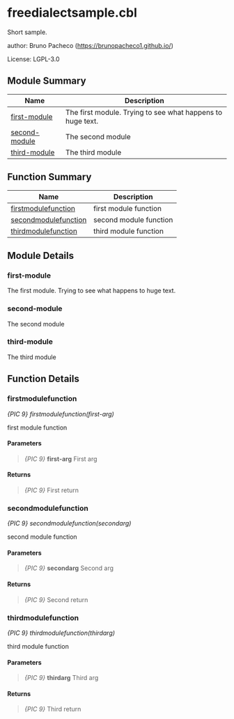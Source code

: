 # freedialectsample.cbl

Short sample.

author: Bruno Pacheco (https://brunopacheco1.github.io/)

License: LGPL-3.0

## Module Summary

| Name | Description |
| ----------- | ----------- | 
| [first-module](#first-module) | The first module. Trying to see what happens to huge text. | 
| [second-module](#second-module) | The second module | 
| [third-module](#third-module) | The third module | 

## Function Summary

| Name | Description |
| ----------- | ----------- | 
| [firstmodulefunction](#firstmodulefunction) | first module function | 
| [secondmodulefunction](#secondmodulefunction) | second module function | 
| [thirdmodulefunction](#thirdmodulefunction) | third module function | 

## Module Details

### first-module

The first module. Trying to see what happens to huge text.

### second-module

The second module

### third-module

The third module

## Function Details

### firstmodulefunction

*{PIC 9} firstmodulefunction(first-arg)*

first module function

#### Parameters

> *{PIC 9}* **first-arg** First arg 

#### Returns

> *{PIC 9}* First return

### secondmodulefunction

*{PIC 9} secondmodulefunction(secondarg)*

second module function

#### Parameters

> *{PIC 9}* **secondarg** Second arg 

#### Returns

> *{PIC 9}* Second return

### thirdmodulefunction

*{PIC 9} thirdmodulefunction(thirdarg)*

third module function

#### Parameters

> *{PIC 9}* **thirdarg** Third arg 

#### Returns

> *{PIC 9}* Third return
